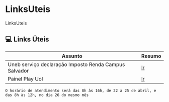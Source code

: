 # LinksUteis
LinksUteis

## 💻 Links Úteis
| Assunto | Resumo |
|-------|---------|
| Uneb serviço declaração Imposto Renda Campus Salvador | [Ir](https://sociedadeonline.com/uneb-oferece-servico-gratuito-de-declaracao-do-imposto-de-renda-no-campus-de-salvador/)
| Painel Play Uol |</html> [Ir](https://painel.play.uol.com.br/minha-conta/)




```
O horário de atendimento será das 8h às 16h, de 22 a 25 de abril, e das 8h às 12h, no dia 26 do mesmo mês
```
